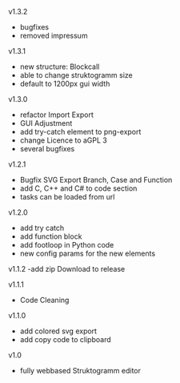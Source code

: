 v1.3.2
- bugfixes
- removed impressum

v1.3.1
- new structure: Blockcall
- able to change struktogramm size
- default to 1200px gui width

v1.3.0
- refactor Import Export
- GUI Adjustment
- add try-catch element to png-export
- change Licence to aGPL 3
- several bugfixes 

v1.2.1

- Bugfix SVG Export Branch, Case and Function
- add C, C++ and C# to code section
- tasks can be loaded from url

v1.2.0

- add try catch
- add function block
- add footloop in Python code
- new config params for the new elements

v1.1.2
-add zip Download to release

v1.1.1

- Code Cleaning

v1.1.0

- add colored svg export
- add copy code to clipboard

v1.0

- fully webbased Struktogramm editor
